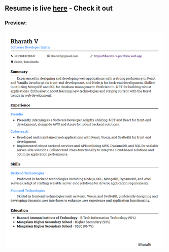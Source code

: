 ## Resume is live [here](https://bharath-designer.github.io/Genspark_Tasks/Day40_June_5/Responsive_Resume) - Check it out


### Preview:
![](Resume_Output.png)